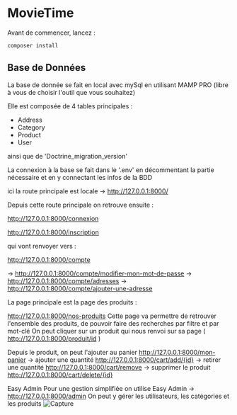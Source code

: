 # MovieTime

Avant de commencer, lancez :

```bash
composer install
```

## Base de Données

La base de donnée se fait en local avec mySql en utilisant MAMP PRO (libre à vous de choisir l'outil que vous souhaitez)

Elle est composée de 4 tables principales :

- Address
- Category
- Product
- User

ainsi que de 'Doctrine_migration_version'

La connexion à la base se fait dans le '.env' en décommentant la partie nécessaire et en y connectant les infos de la BDD

ici la route principale est locale -> http://127.0.0.1:8000/

Depuis cette route principale on retrouve ensuite :

http://127.0.0.1:8000/connexion

http://127.0.0.1:8000/inscription

qui vont renvoyer vers :

http://127.0.0.1:8000/compte

-> http://127.0.0.1:8000/compte/modifier-mon-mot-de-passe
-> http://127.0.0.1:8000/compte/adresses
-> http://127.0.0.1:8000/compte/ajouter-une-adresse

La page principale est la page des produits :

http://127.0.0.1:8000/nos-produits
Cette page va permettre de retrouver l'ensemble des produits, de pouvoir faire des recherches par filtre et par mot-clé
On peut cliquer sur un produit qui nous renvoi sur sa page ( http://127.0.0.1:8000/produit/id )

Depuis le produit, on peut l'ajouter au panier http://127.0.0.1:8000/mon-panier
-> ajouter une quantité http://127.0.0.1:8000/cart/add/{id}
-> retirer une quantité http://127.0.0.1:8000/cart/remove
-> supprimer le produit http://127.0.0.1:8000/cart/delete/{id}

Easy Admin
Pour une gestion simplifiée on utilise Easy Admin -> http://127.0.0.1:8000/admin
On peut y gérer les utilisateurs, les catégories et les produits
![Capture](https://user-images.githubusercontent.com/37074836/151331728-32a77f44-141d-41ac-bc80-321169849bf5.PNG)
